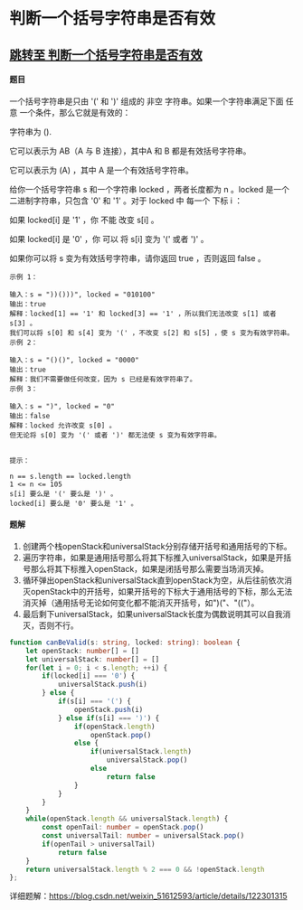<h1>判断一个括号字符串是否有效</h1>
<h2>
    <strong><a href="https://leetcode-cn.com/problems/check-if-a-parentheses-string-can-be-valid/">跳转至 判断一个括号字符串是否有效</a></strong>
</h2>
<h4>题目</h4>
<p>一个括号字符串是只由 '(' 和 ')' 组成的 非空 字符串。如果一个字符串满足下面 任意 一个条件，那么它就是有效的：</p>
<p>字符串为 ().</p>
<p>它可以表示为 AB（A 与 B 连接），其中A 和 B 都是有效括号字符串。</p>
<p>它可以表示为 (A) ，其中 A 是一个有效括号字符串。</p>
<p>给你一个括号字符串 s 和一个字符串 locked ，两者长度都为 n 。locked 是一个二进制字符串，只包含 '0' 和 '1' 。对于 locked 中 每一个 下标 i ：</p>

<p>如果 locked[i] 是 '1' ，你 不能 改变 s[i] 。</p>
<p>如果 locked[i] 是 '0' ，你 可以 将 s[i] 变为 '(' 或者 ')' 。</p>
<p>如果你可以将 s 变为有效括号字符串，请你返回 true ，否则返回 false 。</p>

```
示例 1：

输入：s = "))()))", locked = "010100"
输出：true
解释：locked[1] == '1' 和 locked[3] == '1' ，所以我们无法改变 s[1] 或者 s[3] 。
我们可以将 s[0] 和 s[4] 变为 '(' ，不改变 s[2] 和 s[5] ，使 s 变为有效字符串。
示例 2：

输入：s = "()()", locked = "0000"
输出：true
解释：我们不需要做任何改变，因为 s 已经是有效字符串了。
示例 3：

输入：s = ")", locked = "0"
输出：false
解释：locked 允许改变 s[0] 。
但无论将 s[0] 变为 '(' 或者 ')' 都无法使 s 变为有效字符串。
 

提示：

n == s.length == locked.length
1 <= n <= 105
s[i] 要么是 '(' 要么是 ')' 。
locked[i] 要么是 '0' 要么是 '1' 。
```

<h4>题解</h4>
<ol>
<li>创建两个栈openStack和universalStack分别存储开括号和通用括号的下标。</li>
<li>遍历字符串，如果是通用括号那么将其下标推入universalStack，如果是开括号那么将其下标推入openStack，如果是闭括号那么需要当场消灭掉。</li>
<li>循环弹出openStack和universalStack直到openStack为空，从后往前依次消灭openStack中的开括号，如果开括号的下标大于通用括号的下标，那么无法消灭掉（通用括号无论如何变化都不能消灭开括号，如")("、"(("）。</li>
<li>最后剩下universalStack，如果universalStack长度为偶数说明其可以自我消灭，否则不行。</li>
</ol>

```typescript
function canBeValid(s: string, locked: string): boolean {
    let openStack: number[] = []
    let universalStack: number[] = []
    for(let i = 0; i < s.length; ++i) {
        if(locked[i] === '0') {
            universalStack.push(i)
        } else {
            if(s[i] === '(') {
                openStack.push(i)
            } else if(s[i] === ')') {
                if(openStack.length)
                    openStack.pop()
                else {
                    if(universalStack.length)
                        universalStack.pop()
                    else
                        return false
                }
            }
        }
    }
    while(openStack.length && universalStack.length) {
        const openTail: number = openStack.pop()
        const universalTail: number = universalStack.pop()
        if(openTail > universalTail)
            return false
    }
    return universalStack.length % 2 === 0 && !openStack.length
};
```

<p>详细题解：<a href="https://blog.csdn.net/weixin_51612593/article/details/122301315">https://blog.csdn.net/weixin_51612593/article/details/122301315</a></p>

